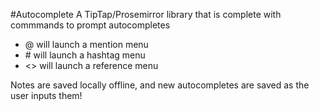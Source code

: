 #Autocomplete
A TipTap/Prosemirror library that is complete with commmands to prompt autocompletes

- @ will launch a mention menu
- \# will launch a hashtag menu 
- <> will launch a reference menu 

Notes are saved locally offline, and new autocompletes are saved as the user inputs them!
